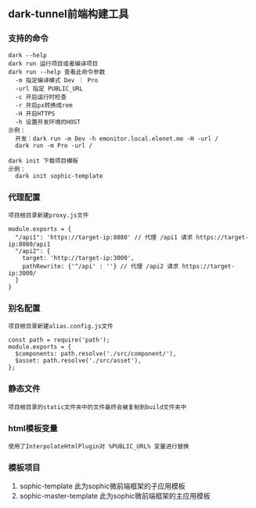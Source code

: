 ## dark-tunnel前端构建工具

### 支持的命令

```
dark --help
dark run 运行项目或者编译项目
dark run --help 查看此命令参数
  -m 指定编译模式 Dev ｜ Pro
  -url 指定 PUBLIC_URL
  -c 开启运行时检查
  -r 开启px转换成rem
  -H 开启HTTPS
  -h 设置开发环境的HOST
示例：
  开发：dark run -m Dev -h emonitor.local.elenet.me -H -url /
  dark run -m Pro -url /

dark init 下载项目模板
示例：
  dark init sophic-template
```

### 代理配置

```
项目根目录新建proxy.js文件

module.exports = {
  "/api1": 'https://target-ip:8080' // 代理 /api1 请求 https://target-ip:8080/api1
  "/api2": {
    target: 'http://target-ip:3000',
    pathRewrite: {'^/api' : ''} // 代理 /api2 请求 https://target-ip:3000/
  }
}
```

### 别名配置

```
项目根目录新建alias.config.js文件

const path = require('path');
module.exports = {
  $components: path.resolve('./src/component/'),
  $asset: path.resolve('./src/asset'),
};
```

### 静态文件

```
项目根目录的static文件夹中的文件最终会被复制到build文件夹中
```

### html模板变量

```
使用了InterpolateHtmlPlugin对 %PUBLIC_URL% 变量进行替换
```

### 模板项目

1. sophic-template 此为sophic微前端框架的子应用模板
2. sophic-master-template 此为sophic微前端框架的主应用模板
   